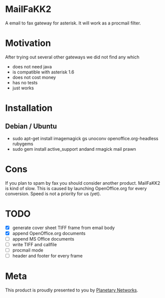 MailFaKK2
=========

A email to fax gateway for asterisk. It will work as a procmail filter.


Motivation
==========

After trying out several other gateways we did not find any which

 * does not need java
 * is compatible with asterisk 1.6
 * does not cost money
 * has no tests
 * just works


Installation
============

Debian / Ubuntu
---------------

 * sudo apt-get install imagemagick gs unoconv openoffice.org-headless rubygems
 * sudo gem install active_support andand rmagick mail prawn

Cons
====

If you plan to spam by fax you should consider another product. MailFaKK2 is
kind of slow. This is caused by launching OpenOffice.org for every conversion.
Speed is not a priority for us (yet).

TODO
====

 * [x] generate cover sheet TIFF frame from email body
 * [x] append OpenOffice.org documents 
 * [ ] append MS Office documents
 * [ ] write TIFF and callfile
 * [ ] procmail mode
 * [ ] header and footer for every frame

Meta
====

This product is proudly presented to you by [Planetary Networks](http://planetary-networks.de).
